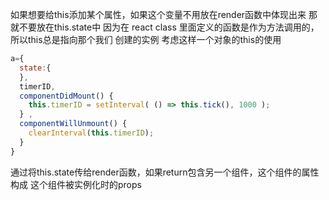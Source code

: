 如果想要给this添加某个属性，如果这个变量不用放在render函数中体现出来
那就不要放在this.state中
因为在 react class 里面定义的函数是作为方法调用的，所以this总是指向那个我们
创建的实例
考虑这样一个对象的this的使用
```javascript
a={
  state:{
  },
  timerID,
  componentDidMount() { 
    this.timerID = setInterval( () => this.tick(), 1000 );
  } ,
  componentWillUnmount() { 
    clearInterval(this.timerID);
  }
}
```
通过将this.state传给render函数，如果return包含另一个组件，这个组件的属性构成
这个组件被实例化时的props
